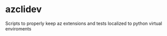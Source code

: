 # azclidev
Scripts to properly keep az extensions and tests localized to python virtual enviroments
